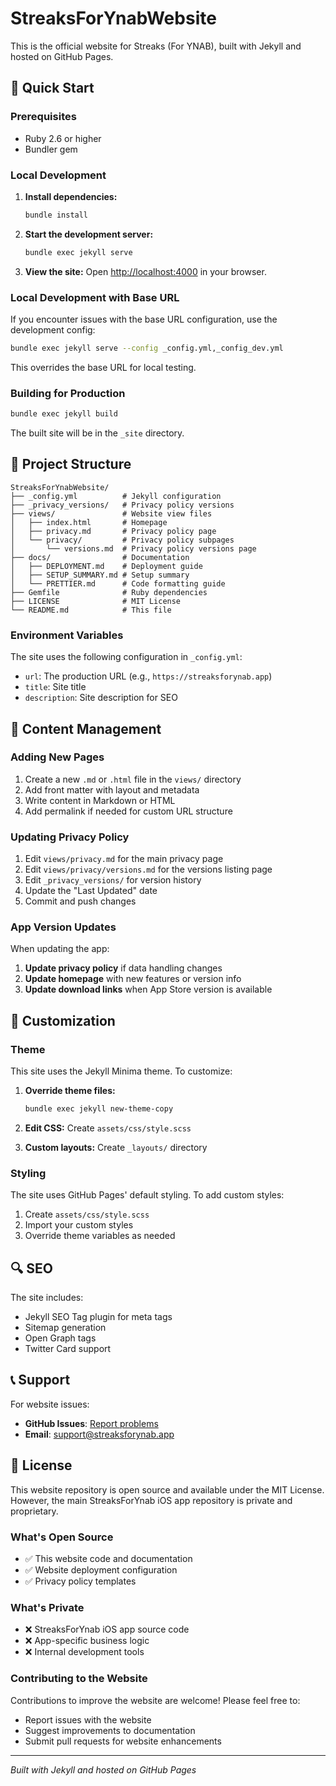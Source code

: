 # StreaksForYnabWebsite

This is the official website for Streaks (For YNAB), built with Jekyll and hosted on GitHub Pages.

## 🚀 Quick Start

### Prerequisites

- Ruby 2.6 or higher
- Bundler gem

### Local Development

1. **Install dependencies:**

   ```bash
   bundle install
   ```

2. **Start the development server:**

   ```bash
   bundle exec jekyll serve
   ```

3. **View the site:** Open [http://localhost:4000](http://localhost:4000) in your browser.

### Local Development with Base URL

If you encounter issues with the base URL configuration, use the development config:

```bash
bundle exec jekyll serve --config _config.yml,_config_dev.yml
```

This overrides the base URL for local testing.

### Building for Production

```bash
bundle exec jekyll build
```

The built site will be in the `_site` directory.

## 📁 Project Structure

```
StreaksForYnabWebsite/
├── _config.yml          # Jekyll configuration
├── _privacy_versions/   # Privacy policy versions
├── views/               # Website view files
│   ├── index.html       # Homepage
│   ├── privacy.md       # Privacy policy page
│   └── privacy/         # Privacy policy subpages
│       └── versions.md  # Privacy policy versions page
├── docs/                # Documentation
│   ├── DEPLOYMENT.md    # Deployment guide
│   ├── SETUP_SUMMARY.md # Setup summary
│   └── PRETTIER.md      # Code formatting guide
├── Gemfile              # Ruby dependencies
├── LICENSE              # MIT License
└── README.md            # This file
```

### Environment Variables

The site uses the following configuration in `_config.yml`:

- `url`: The production URL (e.g., `https://streaksforynab.app`)
- `title`: Site title
- `description`: Site description for SEO

## 📝 Content Management

### Adding New Pages

1. Create a new `.md` or `.html` file in the `views/` directory
2. Add front matter with layout and metadata
3. Write content in Markdown or HTML
4. Add permalink if needed for custom URL structure

### Updating Privacy Policy

1. Edit `views/privacy.md` for the main privacy page
2. Edit `views/privacy/versions.md` for the versions listing page
3. Edit `_privacy_versions/` for version history
4. Update the "Last Updated" date
5. Commit and push changes

### App Version Updates

When updating the app:

1. **Update privacy policy** if data handling changes
2. **Update homepage** with new features or version info
3. **Update download links** when App Store version is available

## 🎨 Customization

### Theme

This site uses the Jekyll Minima theme. To customize:

1. **Override theme files:**

   ```bash
   bundle exec jekyll new-theme-copy
   ```

2. **Edit CSS:** Create `assets/css/style.scss`

3. **Custom layouts:** Create `_layouts/` directory

### Styling

The site uses GitHub Pages' default styling. To add custom styles:

1. Create `assets/css/style.scss`
2. Import your custom styles
3. Override theme variables as needed

## 🔍 SEO

The site includes:

- Jekyll SEO Tag plugin for meta tags
- Sitemap generation
- Open Graph tags
- Twitter Card support

## 📞 Support

For website issues:

- **GitHub Issues**: [Report problems](https://github.com/ynabaddons/StreaksForYnabWebsite/issues)
- **Email**: [support@streaksforynab.app](mailto:support@streaksforynab.app)

## 📄 License

This website repository is open source and available under the MIT License. However, the main
StreaksForYnab iOS app repository is private and proprietary.

### What's Open Source

- ✅ This website code and documentation
- ✅ Website deployment configuration
- ✅ Privacy policy templates

### What's Private

- ❌ StreaksForYnab iOS app source code
- ❌ App-specific business logic
- ❌ Internal development tools

### Contributing to the Website

Contributions to improve the website are welcome! Please feel free to:

- Report issues with the website
- Suggest improvements to documentation
- Submit pull requests for website enhancements

---

_Built with Jekyll and hosted on GitHub Pages_
